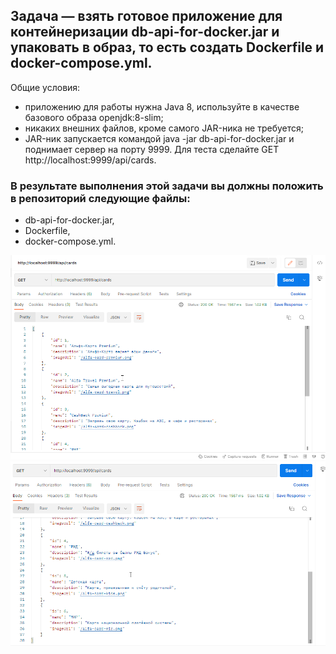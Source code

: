## Задача — взять готовое приложение для контейнеризации db-api-for-docker.jar и упаковать в образ, то есть создать Dockerfile и docker-compose.yml.

Общие условия:

- приложению для работы нужна Java 8, используйте в качестве базового образа openjdk:8-slim;
- никаких внешних файлов, кроме самого JAR-ника не требуется;
- JAR-ник запускается командой java -jar db-api-for-docker.jar и поднимает сервер на порту 9999. Для теста сделайте GET http://localhost:9999/api/cards.
### В результате выполнения этой задачи вы должны положить в репозиторий следующие файлы:

- db-api-for-docker.jar,
- Dockerfile,
- docker-compose.yml.

![img.png](img.png)
![img_1.png](img_1.png)
